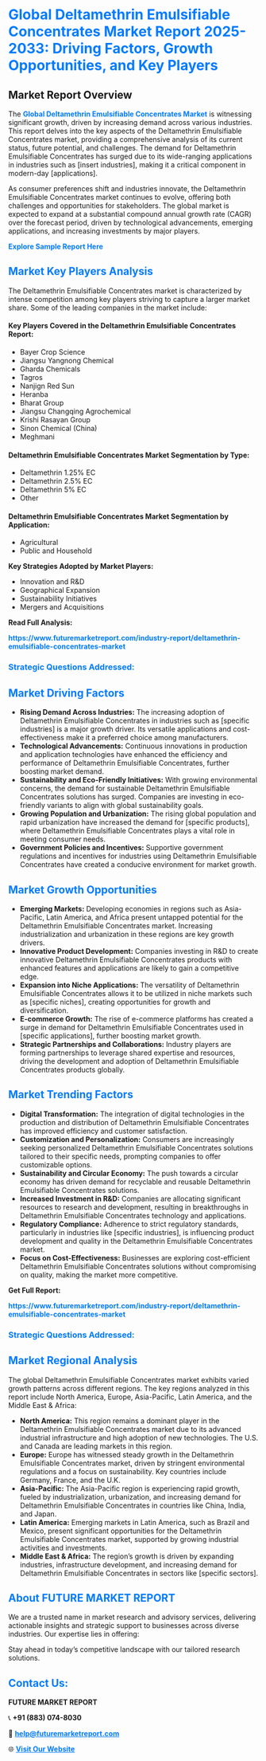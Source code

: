<h1 style="color: #007BFF;">Global Deltamethrin Emulsifiable Concentrates Market Report 2025-2033: Driving Factors, Growth Opportunities, and Key Players</h1>

<section id="overview">
<h2>Market Report Overview</h2>
<p>The <a href="https://www.futuremarketreport.com/industry-report/deltamethrin-emulsifiable-concentrates-market" style="color: #007BFF; text-decoration: none;"><strong>Global Deltamethrin Emulsifiable Concentrates Market</strong></a> is witnessing significant growth, driven by increasing demand across various industries. This report delves into the key aspects of the Deltamethrin Emulsifiable Concentrates market, providing a comprehensive analysis of its current status, future potential, and challenges. The demand for Deltamethrin Emulsifiable Concentrates has surged due to its wide-ranging applications in industries such as [insert industries], making it a critical component in modern-day [applications].</p>
<p>As consumer preferences shift and industries innovate, the Deltamethrin Emulsifiable Concentrates market continues to evolve, offering both challenges and opportunities for stakeholders. The global market is expected to expand at a substantial compound annual growth rate (CAGR) over the forecast period, driven by technological advancements, emerging applications, and increasing investments by major players.</p>
</section>

<section id="overview">
<p><a href="https://www.futuremarketreport.com/request-sample/reportId=50307" style="color: #007BFF; text-decoration: none;"><strong>Explore Sample Report Here</strong></a></p>
</section>

<section id="key-players">
<h2 style="color: #007BFF;">Market Key Players Analysis</h2>
<p>The Deltamethrin Emulsifiable Concentrates market is characterized by intense competition among key players striving to capture a larger market share. Some of the leading companies in the market include:</p>
<h4>Key Players Covered in the Deltamethrin Emulsifiable Concentrates Report:</h4>
<ul><li>Bayer Crop Science</li><li>Jiangsu Yangnong Chemical</li><li>Gharda Chemicals</li><li>Tagros</li><li>Nanjign Red Sun</li><li>Heranba</li><li>Bharat Group</li><li>Jiangsu Changqing Agrochemical</li><li>Krishi Rasayan Group</li><li>Sinon Chemical (China)</li><li>Meghmani</li></ul>
<h4>Deltamethrin Emulsifiable Concentrates Market Segmentation by Type:</h4>
<ul><li>Deltamethrin 1.25% EC</li><li>Deltamethrin 2.5% EC</li><li>Deltamethrin 5% EC</li><li>Other</li></ul>

<h4>Deltamethrin Emulsifiable Concentrates Market Segmentation by Application:</h4>
<ul><li>Agricultural</li><li>Public and Household</li></ul>
<p><strong>Key Strategies Adopted by Market Players:</strong></p>
<ul>
<li>Innovation and R&D</li>
<li>Geographical Expansion</li>
<li>Sustainability Initiatives</li>
<li>Mergers and Acquisitions</li>
</ul>
</section>

<section>
<p><strong>Read Full Analysis: </strong></p><a href="https://www.futuremarketreport.com/industry-report/deltamethrin-emulsifiable-concentrates-market" style="color: #007BFF; text-decoration: none;"><strong>https://www.futuremarketreport.com/industry-report/deltamethrin-emulsifiable-concentrates-market</strong></a>
<h3 style="color: #007BFF;">Strategic Questions Addressed:</h3>
</section>

<section id="driving-factors">
<h2 style="color: #007BFF;">Market Driving Factors</h2>
<ul>
<li><strong>Rising Demand Across Industries:</strong> The increasing adoption of Deltamethrin Emulsifiable Concentrates in industries such as [specific industries] is a major growth driver. Its versatile applications and cost-effectiveness make it a preferred choice among manufacturers.</li>
<li><strong>Technological Advancements:</strong> Continuous innovations in production and application technologies have enhanced the efficiency and performance of Deltamethrin Emulsifiable Concentrates, further boosting market demand.</li>
<li><strong>Sustainability and Eco-Friendly Initiatives:</strong> With growing environmental concerns, the demand for sustainable Deltamethrin Emulsifiable Concentrates solutions has surged. Companies are investing in eco-friendly variants to align with global sustainability goals.</li>
<li><strong>Growing Population and Urbanization:</strong> The rising global population and rapid urbanization have increased the demand for [specific products], where Deltamethrin Emulsifiable Concentrates plays a vital role in meeting consumer needs.</li>
<li><strong>Government Policies and Incentives:</strong> Supportive government regulations and incentives for industries using Deltamethrin Emulsifiable Concentrates have created a conducive environment for market growth.</li>
</ul>
</section>

<section id="growth-opportunities">
<h2 style="color: #007BFF;">Market Growth Opportunities</h2>
<ul>
<li><strong>Emerging Markets:</strong> Developing economies in regions such as Asia-Pacific, Latin America, and Africa present untapped potential for the Deltamethrin Emulsifiable Concentrates market. Increasing industrialization and urbanization in these regions are key growth drivers.</li>
<li><strong>Innovative Product Development:</strong> Companies investing in R&D to create innovative Deltamethrin Emulsifiable Concentrates products with enhanced features and applications are likely to gain a competitive edge.</li>
<li><strong>Expansion into Niche Applications:</strong> The versatility of Deltamethrin Emulsifiable Concentrates allows it to be utilized in niche markets such as [specific niches], creating opportunities for growth and diversification.</li>
<li><strong>E-commerce Growth:</strong> The rise of e-commerce platforms has created a surge in demand for Deltamethrin Emulsifiable Concentrates used in [specific applications], further boosting market growth.</li>
<li><strong>Strategic Partnerships and Collaborations:</strong> Industry players are forming partnerships to leverage shared expertise and resources, driving the development and adoption of Deltamethrin Emulsifiable Concentrates products globally.</li>
</ul>
</section>

<section id="trending-factors">
<h2 style="color: #007BFF;">Market Trending Factors</h2>
<ul>
<li><strong>Digital Transformation:</strong> The integration of digital technologies in the production and distribution of Deltamethrin Emulsifiable Concentrates has improved efficiency and customer satisfaction.</li>
<li><strong>Customization and Personalization:</strong> Consumers are increasingly seeking personalized Deltamethrin Emulsifiable Concentrates solutions tailored to their specific needs, prompting companies to offer customizable options.</li>
<li><strong>Sustainability and Circular Economy:</strong> The push towards a circular economy has driven demand for recyclable and reusable Deltamethrin Emulsifiable Concentrates solutions.</li>
<li><strong>Increased Investment in R&D:</strong> Companies are allocating significant resources to research and development, resulting in breakthroughs in Deltamethrin Emulsifiable Concentrates technology and applications.</li>
<li><strong>Regulatory Compliance:</strong> Adherence to strict regulatory standards, particularly in industries like [specific industries], is influencing product development and quality in the Deltamethrin Emulsifiable Concentrates market.</li>
<li><strong>Focus on Cost-Effectiveness:</strong> Businesses are exploring cost-efficient Deltamethrin Emulsifiable Concentrates solutions without compromising on quality, making the market more competitive.</li>
</ul>
</section>

<section>
<p><strong>Get Full Report: </strong></p><a href="https://www.futuremarketreport.com/industry-report/deltamethrin-emulsifiable-concentrates-market" style="color: #007BFF; text-decoration: none;"><strong>https://www.futuremarketreport.com/industry-report/deltamethrin-emulsifiable-concentrates-market</strong></a>
<h3 style="color: #007BFF;">Strategic Questions Addressed:</h3>
</section>


<section id="regional-analysis">
<h2 style="color: #007BFF;">Market Regional Analysis</h2>
<p>The global Deltamethrin Emulsifiable Concentrates market exhibits varied growth patterns across different regions. The key regions analyzed in this report include North America, Europe, Asia-Pacific, Latin America, and the Middle East & Africa:</p>
<ul>
<li><strong>North America:</strong> This region remains a dominant player in the Deltamethrin Emulsifiable Concentrates market due to its advanced industrial infrastructure and high adoption of new technologies. The U.S. and Canada are leading markets in this region.</li>
<li><strong>Europe:</strong> Europe has witnessed steady growth in the Deltamethrin Emulsifiable Concentrates market, driven by stringent environmental regulations and a focus on sustainability. Key countries include Germany, France, and the U.K.</li>
<li><strong>Asia-Pacific:</strong> The Asia-Pacific region is experiencing rapid growth, fueled by industrialization, urbanization, and increasing demand for Deltamethrin Emulsifiable Concentrates in countries like China, India, and Japan.</li>
<li><strong>Latin America:</strong> Emerging markets in Latin America, such as Brazil and Mexico, present significant opportunities for the Deltamethrin Emulsifiable Concentrates market, supported by growing industrial activities and investments.</li>
<li><strong>Middle East & Africa:</strong> The region’s growth is driven by expanding industries, infrastructure development, and increasing demand for Deltamethrin Emulsifiable Concentrates in sectors like [specific sectors].</li>
</ul>
</section>

<footer>
<h2 style="color: #007BFF;">About FUTURE MARKET REPORT</h2>
<p>We are a trusted name in market research and advisory services, delivering actionable insights and strategic support to businesses across diverse industries. Our expertise lies in offering:</p>

<p>Stay ahead in today’s competitive landscape with our tailored research solutions.</p>

<h2 style="color: #007BFF;">Contact Us:</h2>
<p><strong>FUTURE MARKET REPORT</strong></p>
<p>📞 <strong>+91 (883) 074-8030</strong></p>
<p>📧 <strong><a href="mailto:help@futuremarketreport.com" style="color: #007BFF;">help@futuremarketreport.com</a></strong></p>
<p>🌐 <strong><a href="https://www.futuremarketreport.com/" style="color: #007BFF;">Visit Our Website</a></strong></p>
</footer>